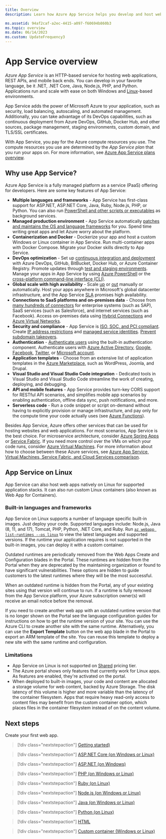 ```yaml
---
title: Overview
description: Learn how Azure App Service helps you develop and host web applications

ms.assetid: 94af2caf-a2ec-4415-a097-f60694b860b3
ms.topic: overview
ms.date: 06/14/2023
ms.custom: UpdateFrequency3
---
```


# App Service overview

*Azure App Service* is an HTTP-based service for hosting web applications, REST APIs, and mobile back ends. You can develop in your favorite language, be it .NET, .NET Core, Java, Node.js, PHP, and Python. Applications run and scale with ease on both Windows and [Linux](#app-service-on-linux)-based environments.

App Service adds the power of Microsoft Azure to your application, such as security, load balancing, autoscaling, and automated management. Additionally, you can take advantage of its DevOps capabilities, such as continuous deployment from Azure DevOps, GitHub, Docker Hub, and other sources, package management, staging environments, custom domain, and TLS/SSL certificates.

With App Service, you pay for the Azure compute resources you use. The compute resources you use are determined by the *App Service plan* that you run your apps on. For more information, see [Azure App Service plans overview](overview-hosting-plans.md).

## Why use App Service?

Azure App Service is a fully managed platform as a service (PaaS) offering for developers. Here are some key features of App Service:

* **Multiple languages and frameworks** - App Service has first-class support for ASP.NET, ASP.NET Core, Java, Ruby, Node.js, PHP, or Python. You can also run [PowerShell and other scripts or executables](webjobs-create.md) as background services.
* **Managed production environment** - App Service automatically [patches and maintains the OS and language frameworks](overview-patch-os-runtime.md) for you. Spend time writing great apps and let Azure worry about the platform.
* **Containerization and Docker** - Dockerize your app and host a custom Windows or Linux container in App Service. Run multi-container apps with Docker Compose. Migrate your Docker skills directly to App Service.
* **DevOps optimization** - Set up [continuous integration and deployment](deploy-continuous-deployment.md) with Azure DevOps, GitHub, BitBucket, Docker Hub, or Azure Container Registry. Promote updates through [test and staging environments](deploy-staging-slots.md). Manage your apps in App Service by using [Azure PowerShell](/powershell/azure/) or the [cross-platform command-line interface (CLI)](/cli/azure/install-azure-cli).
* **Global scale with high availability** - Scale [up](manage-scale-up.md) or [out](../azure-monitor/autoscale/autoscale-get-started.md) manually or automatically. Host your apps anywhere in Microsoft's global datacenter infrastructure, and the App Service [SLA](https://azure.microsoft.com/support/legal/sla/app-service/) promises high availability.
* **Connections to SaaS platforms and on-premises data** - Choose from [many hundreds of  connectors](/connectors/connector-reference/connector-reference-logicapps-connectors) for enterprise systems (such as SAP), SaaS services (such as Salesforce), and internet services (such as Facebook). Access on-premises data using [Hybrid Connections](app-service-hybrid-connections.md) and [Azure Virtual Networks](./overview-vnet-integration.md).
* **Security and compliance** - App Service is [ISO, SOC, and PCI compliant](https://www.microsoft.com/trustcenter). Create [IP address restrictions](app-service-ip-restrictions.md) and [managed service identities](overview-managed-identity.md). [Prevent subdomain takeovers](reference-dangling-subdomain-prevention.md).
* **Authentication** - [Authenticate users](overview-authentication-authorization.md) using the built-in authentication component. Authenticate users with [Azure Active Directory](configure-authentication-provider-aad.md), [Google](configure-authentication-provider-google.md), [Facebook](configure-authentication-provider-facebook.md), [Twitter](configure-authentication-provider-twitter.md), or [Microsoft account](configure-authentication-provider-microsoft.md).
* **Application templates** - Choose from an extensive list of application templates in the [Azure Marketplace](https://azure.microsoft.com/marketplace/), such as WordPress, Joomla, and Drupal.
* **Visual Studio and Visual Studio Code integration** - Dedicated tools in Visual Studio and Visual Studio Code streamline the work of creating, deploying, and debugging.
* **API and mobile features** - App Service provides turn-key CORS support for RESTful API scenarios, and simplifies mobile app scenarios by enabling authentication, offline data sync, push notifications, and more.
* **Serverless code** - Run a code snippet or script on-demand without having to explicitly provision or manage infrastructure, and pay only for the compute time your code actually uses (see [Azure Functions](../azure-functions/index.yml)).

Besides App Service, Azure offers other services that can be used for hosting websites and web applications. For most scenarios, App Service is the best choice.  For microservice architecture, consider [Azure Spring Apps](../spring-apps/index.yml) or [Service Fabric](../service-fabric/index.yml).  If you need more control over the VMs on which your code runs, consider [Azure Virtual Machines](../virtual-machines/index.yml). For more information about how to choose between these Azure services, see [Azure App Service, Virtual Machines, Service Fabric, and Cloud Services comparison](/azure/architecture/guide/technology-choices/compute-decision-tree).

## App Service on Linux

App Service can also host web apps natively on Linux for supported application stacks. It can also run custom Linux containers (also known as Web App for Containers).

### Built-in languages and frameworks

App Service on Linux supports a number of language specific built-in images. Just deploy your code. Supported languages include: Node.js, Java (8, 11, and 17), Tomcat, PHP, Python, .NET Core, and Ruby. Run [`az webapp list-runtimes --os linux`](/cli/azure/webapp#az-webapp-list-runtimes) to view the latest languages and supported versions. If the runtime your application requires is not supported in the built-in images, you can deploy it with a custom container.

Outdated runtimes are periodically removed from the Web Apps Create and Configuration blades in the Portal. These runtimes are hidden from the Portal when they are deprecated by the maintaining organization or found to have significant vulnerabilities. These options are hidden to guide customers to the latest runtimes where they will be the most successful.

When an outdated runtime is hidden from the Portal, any of your existing sites using that version will continue to run. If a runtime is fully removed from the App Service platform, your Azure subscription owner(s) will receive an email notice before the removal.

If you need to create another web app with an outdated runtime version that is no longer shown on the Portal see the language configuration guides for instructions on how to get the runtime version of your site. You can use the Azure CLI to create another site with the same runtime. Alternatively, you can use the **Export Template** button on the web app blade in the Portal to export an ARM template of the site. You can reuse this template to deploy a new site with the same runtime and configuration.

### Limitations

* App Service on Linux is not supported on [Shared](https://azure.microsoft.com/pricing/details/app-service/plans/) pricing tier.
* The Azure portal shows only features that currently work for Linux apps. As features are enabled, they're activated on the portal.
* When deployed to built-in images, your code and content are allocated a storage volume for web content, backed by Azure Storage. The disk latency of this volume is higher and more variable than the latency of the container filesystem. Apps that require heavy read-only access to content files may benefit from the custom container option, which places files in the container filesystem instead of on the content volume.

## Next steps

Create your first web app.

> [!div class="nextstepaction"]
> [Getting started)](getting-started.md)

> [!div class="nextstepaction"]
> [ASP.NET Core (on Windows or Linux)](quickstart-dotnetcore.md)

> [!div class="nextstepaction"]
> [ASP.NET (on Windows)](./quickstart-dotnetcore.md?tabs=netframework48)

> [!div class="nextstepaction"]
> [PHP (on Windows or Linux)](quickstart-php.md)

> [!div class="nextstepaction"]
> [Ruby (on Linux)](quickstart-ruby.md)

> [!div class="nextstepaction"]
> [Node.js (on Windows or Linux)](quickstart-nodejs.md)

> [!div class="nextstepaction"]
> [Java (on Windows or Linux)](quickstart-java.md)

> [!div class="nextstepaction"]
> [Python (on Linux)](quickstart-python.md)

> [!div class="nextstepaction"]
> [HTML](quickstart-html.md)

> [!div class="nextstepaction"]
> [Custom container (Windows or Linux)](tutorial-custom-container.md)
